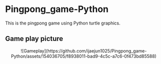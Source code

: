# Pingpong_game-Python

This is the pingpong game using Python turtle graphics.

## Game play picture

<p align="center">![Gameplay](https://github.com/ijaejun1025/Pingpong_game-Python/assets/154036705/f8938011-bad9-4c5c-a7c6-0f473bd85588)</p>

